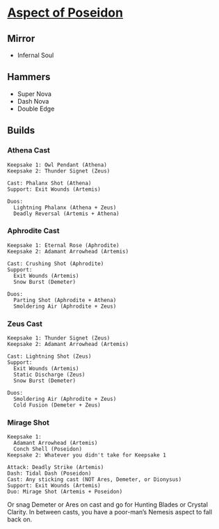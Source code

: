 # [Aspect of Poseidon](https://www.leereamsnyder.com/blog/hades-build-guide#aspect-of-poseidon-blade)

## Mirror
  * Infernal Soul

## Hammers
* Super Nova
* Dash Nova
* Double Edge

## Builds

### Athena Cast
```
Keepsake 1: Owl Pendant (Athena)
Keepsake 2: Thunder Signet (Zeus)

Cast: Phalanx Shot (Athena)
Support: Exit Wounds (Artemis)

Duos:
  Lightning Phalanx (Athena + Zeus)
  Deadly Reversal (Artemis + Athena)
```

### Aphrodite Cast
```
Keepsake 1: Eternal Rose (Aphrodite)
Keepsake 2: Adamant Arrowhead (Artemis)

Cast: Crushing Shot (Aphrodite)
Support:
  Exit Wounds (Artemis)
  Snow Burst (Demeter)
  
Duos:
  Parting Shot (Aphrodite + Athena)
  Smoldering Air (Aphrodite + Zeus)
```

### Zeus Cast
```
Keepsake 1: Thunder Signet (Zeus)
Keepsake 2: Adamant Arrowhead (Artemis)

Cast: Lightning Shot (Zeus)
Support:
  Exit Wounds (Artemis)
  Static Discharge (Zeus)
  Snow Burst (Demeter)
  
Duos:
  Smoldering Air (Aphrodite + Zeus)
  Cold Fusion (Demeter + Zeus)
```

### Mirage Shot
```
Keepsake 1:
  Adamant Arrowhead (Artemis)
  Conch Shell (Poseidon)
Keepsake 2: Whatever you didn't take for Keepsake 1

Attack: Deadly Strike (Artemis)
Dash: Tidal Dash (Poseidon)
Cast: Any sticking cast (NOT Ares, Demeter, or Dionysus)
Support: Exit Wounds (Artemis)
Duo: Mirage Shot (Artemis + Poseidon)
```
Or snag Demeter or Ares on cast and go for Hunting Blades or Crystal Clarity. In between casts, you have a poor-man’s Nemesis aspect to fall back on.
